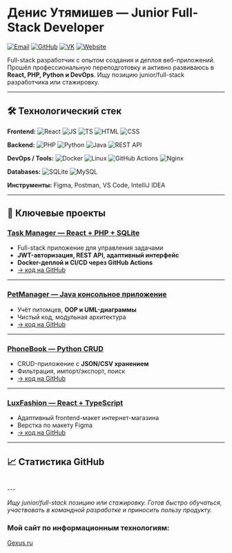 # Денис Утямишев — Junior Full-Stack Developer

[![Email](https://img.shields.io/badge/Email-zordonlord%40mail.ru-blue)](mailto:zordonlord@mail.ru)
[![GitHub](https://img.shields.io/badge/GitHub-ZordonLord-black?logo=github)](https://github.com/ZordonLord)
[![VK](https://img.shields.io/badge/VK-Profile-4680C2?logo=vk&logoColor=white)](http://vk.com/zordonlord)
[![Website](https://img.shields.io/badge/Site-gexus.ru-orange?logo=google-chrome&logoColor=white)](http://gexus.ru)

Full-stack разработчик с опытом создания и деплоя веб-приложений. Прошёл профессиональную переподготовку и активно развиваюсь в **React, PHP, Python и DevOps**. Ищу позицию junior/full-stack разработчика или стажировку.

---

## 🛠 Технологический стек

**Frontend:** ![React](https://img.shields.io/badge/-React-61DAFB?logo=react&logoColor=black) ![JS](https://img.shields.io/badge/-JavaScript-F7DF1E?logo=javascript&logoColor=black) ![TS](https://img.shields.io/badge/-TypeScript-3178C6?logo=typescript&logoColor=white) ![HTML](https://img.shields.io/badge/-HTML5-E34F26?logo=html5&logoColor=white) ![CSS](https://img.shields.io/badge/-CSS3-1572B6?logo=css3&logoColor=white)

**Backend:** ![PHP](https://img.shields.io/badge/-PHP-777BB4?logo=php&logoColor=white) ![Python](https://img.shields.io/badge/-Python-3776AB?logo=python&logoColor=white) ![Java](https://img.shields.io/badge/-Java-007396?logo=java&logoColor=white) ![REST API](https://img.shields.io/badge/-REST%20API-005571)

**DevOps / Tools:** ![Docker](https://img.shields.io/badge/-Docker-2496ED?logo=docker&logoColor=white) ![Linux](https://img.shields.io/badge/-Linux-FCC624?logo=linux&logoColor=black) ![GitHub Actions](https://img.shields.io/badge/-CI%2FCD-2088FF?logo=github-actions&logoColor=white) ![Nginx](https://img.shields.io/badge/-Nginx-009639?logo=nginx&logoColor=white)

**Databases:** ![SQLite](https://img.shields.io/badge/-SQLite-003B57?logo=sqlite&logoColor=white) ![MySQL](https://img.shields.io/badge/-MySQL-4479A1?logo=mysql&logoColor=white)

**Инструменты:** Figma, Postman, VS Code, IntelliJ IDEA  

---

## 🚀 Ключевые проекты

### [Task Manager — React + PHP + SQLite](https://github.com/ZordonLord/taskmanager-react-php-sqlite)
- Full-stack приложение для управления задачами  
- **JWT-авторизация, REST API, адаптивный интерфейс**  
- **Docker-деплой и CI/CD через GitHub Actions**  
- [→ код на GitHub](https://github.com/ZordonLord/taskmanager-react-php-sqlite)

---

### [PetManager — Java консольное приложение](https://github.com/ZordonLord/PetManager)
- Учёт питомцев, **OOP и UML-диаграммы**  
- Чистый код, модульная архитектура  
- [→ код на GitHub](https://github.com/ZordonLord/PetManager)

---

### [PhoneBook — Python CRUD](https://github.com/ZordonLord/PhoneBook)
- CRUD-приложение с **JSON/CSV хранением**  
- Фильтрация, импорт/экспорт, поиск  
- [→ код на GitHub](https://github.com/ZordonLord/PhoneBook)

---

### [LuxFashion — React + TypeScript](https://github.com/ZordonLord/react-js-luxfashion)
- Адаптивный frontend-макет интернет-магазина  
- Верстка по макету Figma  
- [→ код на GitHub](https://github.com/ZordonLord/react-js-luxfashion)

---

## 📈 Статистика GitHub

<div id="stat" align="center">
    <img src="http://github-profile-summary-cards.vercel.app/api/cards/profile-details?username=Zordonlord&theme=transparent" alt=""/>
    <img src="http://github-profile-summary-cards.vercel.app/api/cards/most-commit-language?username=Zordonlord&theme=transparent" alt=""/>
     <img src="http://github-profile-summary-cards.vercel.app/api/cards/stats?username=Zordonlord&theme=transparent" alt=""/>
</div>
---

_Ищу junior/full-stack позицию или стажировку. Готов быстро обучаться, участвовать в командной разработке и приносить пользу продукту._


### Мой сайт по информационным технологиям:

<a href="https://gexus.ru/" target="_blank">Gexus.ru</a>

